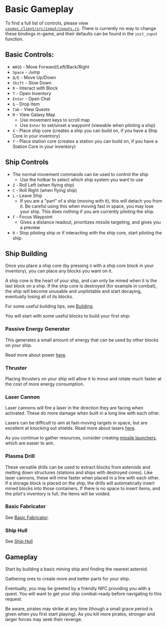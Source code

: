 # Basic Gameplay

To find a full list of controls, please view [`cosmos_client/src/input/inputs.rs`](https://github.com/AnthonyTornetta/Cosmos/blob/main/cosmos_client/src/input/inputs.rs). There is currently no way to change these bindings in-game, and their defaults can be found in the `init_input` function.

## Basic Controls:

- `WASD` - Move Forward/Left/Back/Right
- `Space` - Jump
- `Q/E` - Move Up/Down
- `Shift` - Slow Down
- `R` - Interact with Block
- `T` - Open Inventory
- `Enter` - Open Chat
- `G` - Drop Item
- `Tab` - View Quests
- `M` - View Galaxy Map
  - Use movement keys to scroll map
  - Use `Enter` to set/unset a waypoint (viewable when piloting a ship)
- `X` - Place ship core (creates a ship you can build on, if you have a Ship Core in your inventory)
- `Y` - Place station core (creates a station you can build on, if you have a Station Core in your inventory)

## Ship Controls

- The normal movement commands can be used to control the ship
  - Use the hotbar to select which ship system you want to use
- `Z` - Roll Left (when flying ship)
- `C` - Roll Right (when flying ship)
- `L` - Leave Ship
  - If you are a "part" of a ship (moving with it), this will detach you from it. Be careful using this when moving fast in space, you may lose your ship. This does nothing if you are currently piloting the ship.
- `F` - Focus Waypoint
  - Gives a distance readout, prioritizes missile targeting, and gives you a preview
- `R` - Stop piloting ship or if interacting with the ship core, start piloting the ship.

## Ship Building

Once you place a ship core (by pressing `X` with a ship core block in your inventory), you can place any blocks you want on it.

A ship core is the heart of your ship, and can only be mined when it is the last block on a ship. If the ship core is destroyed (for example in combat), the ship will become unusable and unpilotable and start decaying, eventually losing all of its blocks.

For some useful building tips, see [Building](building.md).

You will start with some useful blocks to build your first ship:

### Passive Energy Generator

This generates a small amount of energy that can be used by other blocks on your ship.

Read more about power [here](energy.md#Passive%20Energy%20Generator).

### Thruster

Placing thrusters on your ship will allow it to move and rotate much faster at the cost of more energy consumption.

### Laser Cannon

Laser cannons will fire a laser in the direction they are facing when activated. These do more damage when built in a long line with each other.

Lasers can be difficult to aim at fast-moving targets in space, but are excellent at knocking out shields. Read more about lasers [here](./weapons.md#Lasers).

As you continue to gather resources, consider creating [missile launchers](./weapons.md#Missiles), which are easier to aim.

### Plasma Drill

These versatile drills can be used to extract blocks from asteroids and melting down structures (stations and ships with destroyed cores). Like laser cannons, these will mine faster when placed in a line with each other. If a storage block is placed on the ship, the drills will automatically insert mined blocks into those containers. If there is no space to insert items, and the pilot's inventory is full, the items will be voided.

### Basic Fabricator

See [Basic Fabricator](crafting.md#Basic%20Fabricator).

### Ship Hull

See [Ship Hull](./defenses.md#Ship%20Hull%20Glass)

## Gameplay

Start by building a basic mining ship and finding the nearest asteroid.

Gathering ores to create more and better parts for your ship.

Eventually, you may be greeted by a friendly NPC providing you with a quest. You will want to get your ship combat-ready before navigating to this request.

Be aware, pirates may strike at any time (though a small grace period is given when you first start playing). As you kill more pirates, stronger and larger forces may seek their revenge.
